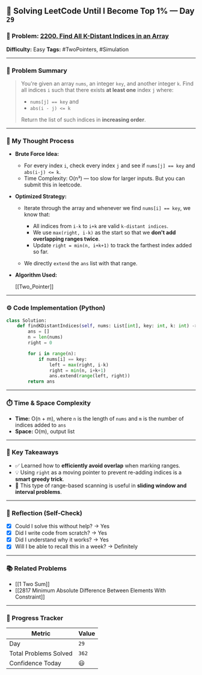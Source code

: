 ## 🧠 Solving LeetCode Until I Become Top 1% — Day `29`

### 🔹 Problem: [2200. Find All K-Distant Indices in an Array](https://leetcode.com/problems/find-all-k-distant-indices-in-an-array/)

**Difficulty:** Easy
**Tags:** #TwoPointers, #Simulation

---

### 📝 Problem Summary

> You're given an array `nums`, an integer `key`, and another integer `k`.
> Find all indices `i` such that there exists **at least one** index `j` where:
>
> - `nums[j] == key` and
> - `abs(i - j) <= k`
>
> Return the list of such indices in **increasing order**.

---

### 🧠 My Thought Process

- **Brute Force Idea:**

  - For every index `i`, check every index `j` and see if `nums[j] == key` and `abs(i-j) <= k`.
  - Time Complexity: O(n²) — too slow for larger inputs. But you can submit this in leetcode.

- **Optimized Strategy:**

  - Iterate through the array and whenever we find `nums[i] == key`, we know that:

    - All indices from `i-k` to `i+k` are valid `k-distant indices`.
    - We use `max(right, i-k)` as the start so that we **don't add overlapping ranges twice**.
    - Update `right = min(n, i+k+1)` to track the farthest index added so far.

  - We directly `extend` the `ans` list with that range.

- **Algorithm Used:**

  [[Two_Pointer]]

---

### ⚙️ Code Implementation (Python)

```python
class Solution:
    def findKDistantIndices(self, nums: List[int], key: int, k: int) -> List[int]:
        ans = []
        n = len(nums)
        right = 0

        for i in range(n):
            if nums[i] == key:
                left = max(right, i-k)
                right = min(n, i+k+1)
                ans.extend(range(left, right))
        return ans
```

---

### ⏱️ Time & Space Complexity

- **Time:** O(n + m), where `n` is the length of `nums` and `m` is the number of indices added to `ans`
- **Space:** O(m), output list

---

### 🧩 Key Takeaways

- ✅ Learned how to **efficiently avoid overlap** when marking ranges.
- 💡 Using `right` as a moving pointer to prevent re-adding indices is a **smart greedy trick**.
- 💭 This type of range-based scanning is useful in **sliding window and interval problems**.

---

### 🔁 Reflection (Self-Check)

- [x] Could I solve this without help? → Yes
- [x] Did I write code from scratch? → Yes
- [x] Did I understand why it works? → Yes
- [x] Will I be able to recall this in a week? → Definitely

---

### 📚 Related Problems

- [[1 Two Sum]]
- [[2817 Minimum Absolute Difference Between Elements With Constraint]]

---

### 🚀 Progress Tracker

| Metric                | Value |
| --------------------- | ----- |
| Day                   | `29`  |
| Total Problems Solved | `362` |
| Confidence Today      | 😃    |
